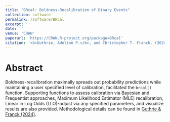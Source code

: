 ```yaml
---
title: "BRcal: Boldness-Recalibration of Binary Events"
collection: software
permalink: /software/BRcal
excerpt: ''
date: ''
venue: 'CRAN'
paperurl: 'https://CRAN.R-project.org/package=BRcal'
citation: '<b>Guthrie, Adeline P.</b>, and Christopher T. Franck. (2024). &quot;BRcal: Boldness-Recalibration of Binary Events.&quot; <i>R package version 1.0.1</i>.'
---
```


Abstract
======
Boldness-recalibration maximally spreads out probability predictions while maintaining a user specified level of calibration, facilitated the `brcal()` function. Supporting functions to assess calibration via Bayesian and Frequentist approaches, Maximum Likelihood Estimator (MLE) recalibration, Linear in Log Odds (LLO)-adjust via any specified parameters, and visualize results are also provided. Methodological details can be found in [Guthrie & Franck (2024)](https://www.tandfonline.com/doi/full/10.1080/00031305.2024.2339266). 


